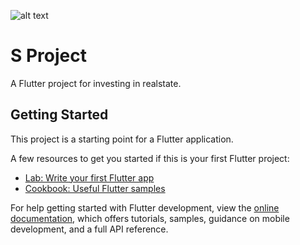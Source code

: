 ![alt text]([https://github.com/Rashad-seada/Flutter-Starter-Project-with-auth/blob/master/Mockup%204.png?raw=true](https://github.com/Rashad-seada/Flutter-seamless/blob/master/Mockup%205.png?raw=true))

# S Project

A Flutter project for investing in realstate.

## Getting Started

This project is a starting point for a Flutter application.

A few resources to get you started if this is your first Flutter project:

- [Lab: Write your first Flutter app](https://docs.flutter.dev/get-started/codelab)
- [Cookbook: Useful Flutter samples](https://docs.flutter.dev/cookbook)

For help getting started with Flutter development, view the
[online documentation](https://docs.flutter.dev/), which offers tutorials,
samples, guidance on mobile development, and a full API reference.
